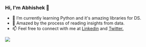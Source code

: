 ### Hi, I'm Abhishek 👋

- 🌱 I’m currently learning Python and it's amazing libraries for DS.
- 🔭 Amazed by the process of reading insights from data.
- 📫 Feel free to connect with me at [Linkedin](linkedin.com/in/akpmpr) and [Twitter.](twitter.com/akpmpr)

<a href="https://github.com/akpmpr">
  <img src="https://github-readme-stats.vercel.app/api?username=akpmpr&show_icons=true&hide_border=true" />
</a>
